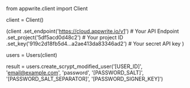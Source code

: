 from appwrite.client import Client

client = Client()

(client
  .set_endpoint('https://cloud.appwrite.io/v1') # Your API Endpoint
  .set_project('5df5acd0d48c2') # Your project ID
  .set_key('919c2d18fb5d4...a2ae413da83346ad2') # Your secret API key
)

users = Users(client)

result = users.create_scrypt_modified_user('[USER_ID]', 'email@example.com', 'password', '[PASSWORD_SALT]', '[PASSWORD_SALT_SEPARATOR]', '[PASSWORD_SIGNER_KEY]')
